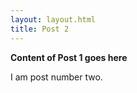 ```yaml
---
layout: layout.html
title: Post 2
---
```


**Content of Post 1 goes here**


I am post number two. 

